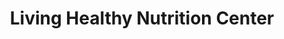 ---
title: "Living Healthy Nutrition Center"
url: /las-cruces/living-healthy-nutrition-center/
shop: shop
---